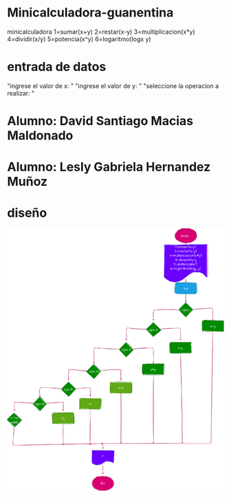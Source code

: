 # Minicalculadora-guanentina
minicalculadora
1=sumar(x+y)
2=restar(x-y)
3=multiplicacion(x*y)
4=dividir(x/y)
5=potencia(x^y)
6=logaritmo(logx y)

# entrada de datos
"ingrese el valor de x: "
"ingrese el valor de y: "
"seleccione la operacion a realizar: "

# Alumno: David Santiago Macias Maldonado 
# Alumno: Lesly Gabriela Hernandez Muñoz

# diseño
![diagramadeflujo](diagrama.png)